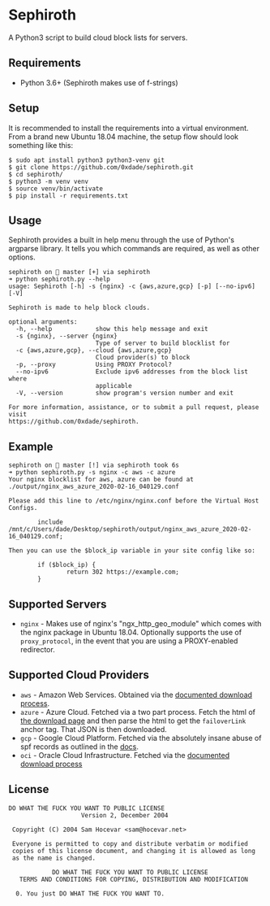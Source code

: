# Sephiroth

A Python3 script to build cloud block lists for servers.

## Requirements

* Python 3.6+ (Sephiroth makes use of f-strings)

## Setup

It is recommended to install the requirements into a virtual environment. From a brand new Ubuntu 18.04 machine, the setup flow should look something like this:

```
$ sudo apt install python3 python3-venv git
$ git clone https://github.com/0xdade/sephiroth.git
$ cd sephiroth/
$ python3 -m venv venv
$ source venv/bin/activate
$ pip install -r requirements.txt
```

## Usage

Sephiroth provides a built in help menu through the use of Python's argparse library. It tells you which commands are required, as well as other options.

```
sephiroth on  master [+] via sephiroth
➜ python sephiroth.py --help
usage: Sephiroth [-h] -s {nginx} -c {aws,azure,gcp} [-p] [--no-ipv6] [-V]

Sephiroth is made to help block clouds.

optional arguments:
  -h, --help            show this help message and exit
  -s {nginx}, --server {nginx}
                        Type of server to build blocklist for
  -c {aws,azure,gcp}, --cloud {aws,azure,gcp}
                        Cloud provider(s) to block
  -p, --proxy           Using PROXY Protocol?
  --no-ipv6             Exclude ipv6 addresses from the block list where
                        applicable
  -V, --version         show program's version number and exit

For more information, assistance, or to submit a pull request, please visit
https://github.com/0xdade/sephiroth.
```

## Example

```
sephiroth on  master [!] via sephiroth took 6s
➜ python sephiroth.py -s nginx -c aws -c azure
Your nginx blocklist for aws, azure can be found at ./output/nginx_aws_azure_2020-02-16_040129.conf

Please add this line to /etc/nginx/nginx.conf before the Virtual Host Configs.

        include /mnt/c/Users/dade/Desktop/sephiroth/output/nginx_aws_azure_2020-02-16_040129.conf;

Then you can use the $block_ip variable in your site config like so:

        if ($block_ip) {
                return 302 https://example.com;
        }
```


## Supported Servers

* `nginx` - Makes use of nginx's "ngx_http_geo_module" which comes with the nginx package in Ubuntu 18.04. Optionally supports the use of `proxy_protocol`, in the event that you are using a PROXY-enabled redirector.

## Supported Cloud Providers

* `aws` - Amazon Web Services. Obtained via the [documented download process](https://docs.aws.amazon.com/general/latest/gr/aws-ip-ranges.html#aws-ip-download).
* `azure` - Azure Cloud. Fetched via a two part process. Fetch the html of [the download page](https://www.microsoft.com/en-us/download/confirmation.aspx?id=56519) and then parse the html to get the `failoverLink` anchor tag. That JSON is then downloaded.
* `gcp` - Google Cloud Platform. Fetched via the absolutely insane abuse of spf records as outlined in the [docs](https://cloud.google.com/compute/docs/faq#find_ip_range).
* `oci` - Oracle Cloud Infrastructure. Fetched via the [documented download process](https://docs.cloud.oracle.com/en-us/iaas/Content/General/Concepts/addressranges.htm)

## License

```
DO WHAT THE FUCK YOU WANT TO PUBLIC LICENSE 
                    Version 2, December 2004 

 Copyright (C) 2004 Sam Hocevar <sam@hocevar.net> 

 Everyone is permitted to copy and distribute verbatim or modified 
 copies of this license document, and changing it is allowed as long 
 as the name is changed. 

            DO WHAT THE FUCK YOU WANT TO PUBLIC LICENSE 
   TERMS AND CONDITIONS FOR COPYING, DISTRIBUTION AND MODIFICATION 

  0. You just DO WHAT THE FUCK YOU WANT TO.
```